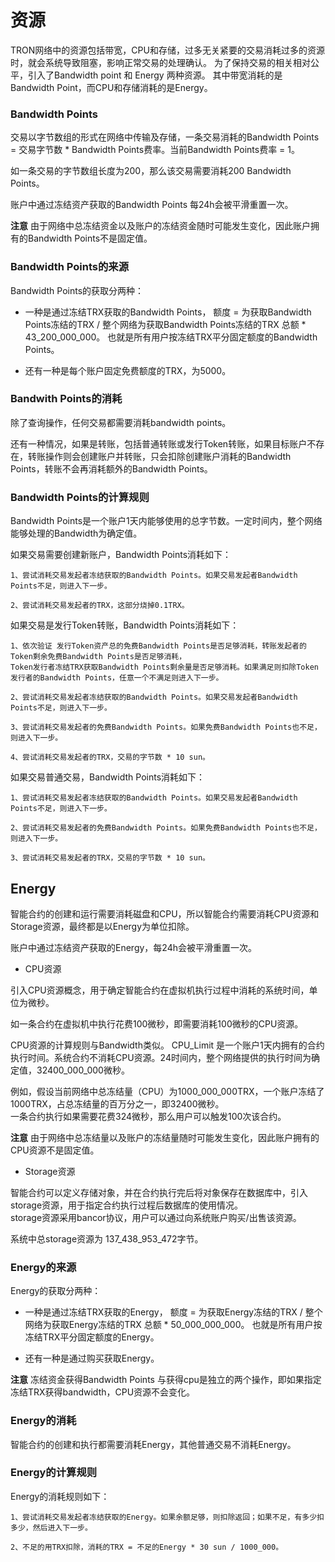 
资源
===

TRON网络中的资源包括带宽，CPU和存储，过多无关紧要的交易消耗过多的资源时，就会系统导致阻塞，影响正常交易的处理确认。
为了保持交易的相关相对公平，引入了Bandwidth point 和 Energy 两种资源。
其中带宽消耗的是Bandwidth Point，而CPU和存储消耗的是Energy。 

### Bandwidth Points

交易以字节数组的形式在网络中传输及存储，一条交易消耗的Bandwidth Points = 交易字节数 * Bandwidth Points费率。当前Bandwidth Points费率 = 1。

如一条交易的字节数组长度为200，那么该交易需要消耗200 Bandwidth Points。

账户中通过冻结资产获取的Bandwidth Points 每24h会被平滑重置一次。

**注意** 由于网络中总冻结资金以及账户的冻结资金随时可能发生变化，因此账户拥有的Bandwidth Points不是固定值。

### Bandwidth Points的来源

Bandwidth Points的获取分两种：

- 一种是通过冻结TRX获取的Bandwidth Points， 额度 = 为获取Bandwidth Points冻结的TRX / 整个网络为获取Bandwidth Points冻结的TRX 总额 * 43_200_000_000。
也就是所有用户按冻结TRX平分固定额度的Bandwidth Points。

- 还有一种是每个账户固定免费额度的TRX，为5000。

### Bandwith Points的消耗

除了查询操作，任何交易都需要消耗bandwidth points。

还有一种情况，如果是转账，包括普通转账或发行Token转账，如果目标账户不存在，转账操作则会创建账户并转账，只会扣除创建账户消耗的Bandwidth Points，转账不会再消耗额外的Bandwidth Points。

### Bandwidth Points的计算规则

Bandwidth Points是一个账户1天内能够使用的总字节数。一定时间内，整个网络能够处理的Bandwidth为确定值。

如果交易需要创建新账户，Bandwidth Points消耗如下：

    1、尝试消耗交易发起者冻结获取的Bandwidth Points。如果交易发起者Bandwidth Points不足，则进入下一步。

    2、尝试消耗交易发起者的TRX，这部分烧掉0.1TRX。

如果交易是发行Token转账，Bandwidth Points消耗如下：

    1、依次验证 发行Token资产总的免费Bandwidth Points是否足够消耗，转账发起者的Token剩余免费Bandwidth Points是否足够消耗，
    Token发行者冻结TRX获取Bandwidth Points剩余量是否足够消耗。如果满足则扣除Token发行者的Bandwidth Points，任意一个不满足则进入下一步。

    2、尝试消耗交易发起者冻结获取的Bandwidth Points。如果交易发起者Bandwidth Points不足，则进入下一步。

    3、尝试消耗交易发起者的免费Bandwidth Points。如果免费Bandwidth Points也不足，则进入下一步。
    
    4、尝试消耗交易发起者的TRX，交易的字节数 * 10 sun。

如果交易普通交易，Bandwidth Points消耗如下：

    1、尝试消耗交易发起者冻结获取的Bandwidth Points。如果交易发起者Bandwidth Points不足，则进入下一步。

    2、尝试消耗交易发起者的免费Bandwidth Points。如果免费Bandwidth Points也不足，则进入下一步。
    
    3、尝试消耗交易发起者的TRX，交易的字节数 * 10 sun。


## Energy

智能合约的创建和运行需要消耗磁盘和CPU，所以智能合约需要消耗CPU资源和Storage资源，最终都是以Energy为单位扣除。

账户中通过冻结资产获取的Energy，每24h会被平滑重置一次。

- CPU资源

引入CPU资源概念，用于确定智能合约在虚拟机执行过程中消耗的系统时间，单位为微秒。

如一条合约在虚拟机中执行花费100微秒，即需要消耗100微秒的CPU资源。

CPU资源的计算规则与Bandwidth类似。 
CPU_Limit 是一个账户1天内拥有的合约执行时间。系统合约不消耗CPU资源。24时间内，整个网络提供的执行时间为确定值，32400_000_000微秒。        
   
例如，假设当前网络中总冻结量（CPU）为1000_000_000TRX，一个账户冻结了1000TRX，占总冻结量的百万分之一，即32400微秒。    
一条合约执行如果需要花费324微秒，那么用户可以触发100次该合约。

**注意** 由于网络中总冻结量以及账户的冻结量随时可能发生变化，因此账户拥有的CPU资源不是固定值。    

- Storage资源

智能合约可以定义存储对象，并在合约执行完后将对象保存在数据库中，引入storage资源，用于指定合约执行过程后数据库的使用情况。    
 storage资源采用bancor协议，用户可以通过向系统账户购买/出售该资源。
 
系统中总storage资源为 137_438_953_472字节。

### Energy的来源

Energy的获取分两种：

- 一种是通过冻结TRX获取的Energy， 额度 = 为获取Energy冻结的TRX / 整个网络为获取Energy冻结的TRX 总额 * 50_000_000_000。
也就是所有用户按冻结TRX平分固定额度的Energy。

- 还有一种是通过购买获取Energy。

**注意** 冻结资金获得Bandwidth Points 与获得cpu是独立的两个操作，即如果指定冻结TRX获得bandwidth，CPU资源不会变化。

### Energy的消耗

智能合约的创建和执行都需要消耗Energy，其他普通交易不消耗Energy。

### Energy的计算规则

Energy的消耗规则如下：

    1、尝试消耗交易发起者冻结获取的Energy。如果余额足够，则扣除返回；如果不足，有多少扣多少，然后进入下一步。

    2、不足的用TRX扣除，消耗的TRX = 不足的Energy * 30 sun / 1000_000。


 


